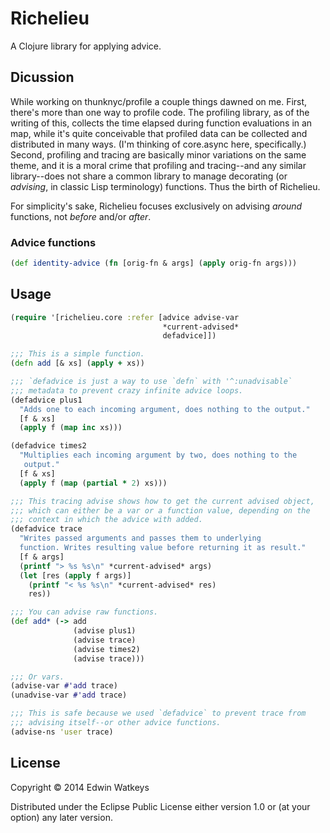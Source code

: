 # Richelieu

A Clojure library for applying advice.

## Dicussion

While working on thunknyc/profile a couple things dawned on me. First,
there's more than one way to profile code. The profiling library, as
of the writing of this, collects the time elapsed during function
evaluations in an map, while it's quite conceivable that profiled data
can be collected and distributed in many ways. (I'm thinking of
core.async here, specifically.) Second, profiling and tracing are
basically minor variations on the same theme, and it is a moral crime
that profiling and tracing--and any similar library--does not share a
common library to manage decorating (or _advising_, in classic Lisp
terminology) functions. Thus the birth of Richelieu.

For simplicity's sake, Richelieu focuses exclusively on advising
_around_ functions, not _before_ and/or _after_.

### Advice functions

```clojure
(def identity-advice (fn [orig-fn & args] (apply orig-fn args)))
```

## Usage

```clojure
(require '[richelieu.core :refer [advice advise-var
                                  *current-advised*
                                  defadvice]])

;;; This is a simple function.
(defn add [& xs] (apply + xs))

;;; `defadvice is just a way to use `defn` with '^:unadvisable`
;;; metadata to prevent crazy infinite advice loops.
(defadvice plus1
  "Adds one to each incoming argument, does nothing to the output."
  [f & xs]
  (apply f (map inc xs)))

(defadvice times2
  "Multiplies each incoming argument by two, does nothing to the
   output."
  [f & xs]
  (apply f (map (partial * 2) xs)))

;;; This tracing advise shows how to get the current advised object,
;;; which can either be a var or a function value, depending on the
;;; context in which the advice with added.
(defadvice trace
  "Writes passed arguments and passes them to underlying
  function. Writes resulting value before returning it as result."
  [f & args]
  (printf "> %s %s\n" *current-advised* args)
  (let [res (apply f args)]
    (printf "< %s %s\n" *current-advised* res)
    res))

;;; You can advise raw functions.
(def add* (-> add
              (advise plus1)
              (advise trace)
              (advise times2)
              (advise trace)))

;;; Or vars.
(advise-var #'add trace)
(unadvise-var #'add trace)

;;; This is safe because we used `defadvice` to prevent trace from
;;; advising itself--or other advice functions.
(advise-ns 'user trace)
```

## License

Copyright © 2014 Edwin Watkeys

Distributed under the Eclipse Public License either version 1.0 or (at
your option) any later version.
